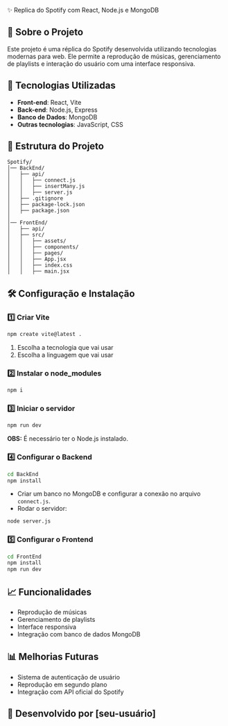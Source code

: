 ✨ Replica do Spotify com React, Node.js e MongoDB

## 📌 Sobre o Projeto
Este projeto é uma réplica do Spotify desenvolvida utilizando tecnologias modernas para web. Ele permite a reprodução de músicas, gerenciamento de playlists e interação do usuário com uma interface responsiva.

## 🚀 Tecnologias Utilizadas
- **Front-end**: React, Vite
- **Back-end**: Node.js, Express
- **Banco de Dados**: MongoDB
- **Outras tecnologias**: JavaScript, CSS

## 💂️ Estrutura do Projeto
```
Spotify/
│── BackEnd/
│   ├── api/
│   │   ├── connect.js
│   │   ├── insertMany.js
│   │   ├── server.js
│   ├── .gitignore
│   ├── package-lock.json
│   ├── package.json
│
│── FrontEnd/
│   ├── api/
│   ├── src/
│   │   ├── assets/
│   │   ├── components/
│   │   ├── pages/
│   │   ├── App.jsx
│   │   ├── index.css
│   │   ├── main.jsx
```

## 🛠️ Configuração e Instalação

### 1️⃣ Criar Vite
```sh
npm create vite@latest .
```
1. Escolha a tecnologia que vai usar
2. Escolha a linguagem que vai usar

### 2️⃣ Instalar o node_modules
```sh
npm i
```

### 3️⃣ Iniciar o servidor
```sh
npm run dev
```

**OBS:** É necessário ter o Node.js instalado.

### 4️⃣ Configurar o Backend
```sh
cd BackEnd
npm install
```

- Criar um banco no MongoDB e configurar a conexão no arquivo `connect.js`.
- Rodar o servidor:
```sh
node server.js
```

### 5️⃣ Configurar o Frontend
```sh
cd FrontEnd
npm install
npm run dev
```

## 📈 Funcionalidades
- Reprodução de músicas
- Gerenciamento de playlists
- Interface responsiva
- Integração com banco de dados MongoDB

## 📊 Melhorias Futuras
- Sistema de autenticação de usuário
- Reprodução em segundo plano
- Integração com API oficial do Spotify

## 🚀 Desenvolvido por [seu-usuário]

